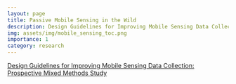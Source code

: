 ```yaml
---
layout: page
title: Passive Mobile Sensing in the Wild
description: Design Guidelines for Improving Mobile Sensing Data Collection, Prospective Mixed Methods Study.
img: assets/img/mobile_sensing_toc.png
importance: 1
category: research
---
```


[Design Guidelines for Improving Mobile Sensing Data Collection: Prospective Mixed Methods Study](https://www.jmir.org/2024/1/e55694)